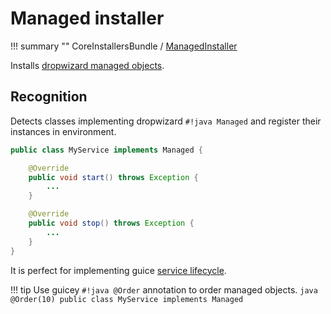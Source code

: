 # Managed installer

!!! summary ""
    CoreInstallersBundle / [ManagedInstaller](https://github.com/xvik/dropwizard-guicey/tree/master/src/main/java/ru/vyarus/dropwizard/guice/module/installer/feature/ManagedInstaller.java)        

Installs [dropwizard managed objects](http://www.dropwizard.io/1.0.6/docs/manual/core.html#managed-objects).

## Recognition

Detects classes implementing dropwizard `#!java Managed` and register their instances in environment.

```java
public class MyService implements Managed {

    @Override
    public void start() throws Exception {
        ...
    }

    @Override
    public void stop() throws Exception {
        ...
    }
}
```

It is perfect for implementing guice [service lifecycle](https://github.com/google/guice/wiki/ModulesShouldBeFastAndSideEffectFree).

!!! tip 
    Use guicey `#!java @Order` annotation to order managed objects.
    ```java
    @Order(10)
    public class MyService implements Managed
    ```

